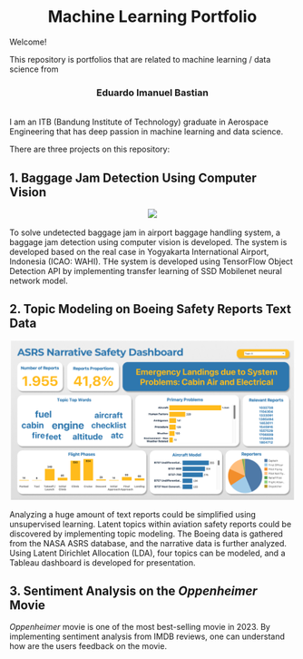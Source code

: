 <h1 align="center"> Machine Learning Portfolio </h1>

Welcome!

This repository is portfolios that are related to machine learning / data science from <br/>
<h3 align="center">Eduardo Imanuel Bastian </h3><br/>
I am an ITB (Bandung Institute of Technology) graduate in Aerospace Engineering that has deep passion in machine learning and data science.

There are three projects on this repository:


## 1. Baggage Jam Detection Using Computer Vision
<p align="center"><img src="https://github.com/eduardoimanuel/ML_Portfolio/blob/main/1.BaggageJamDetection/results/output_display.gif" width="500px"></p>
To solve undetected baggage jam in airport baggage handling system, a baggage jam detection using computer vision is developed. The system is developed based on the real case in Yogyakarta International Airport, Indonesia (ICAO: WAHI). THe system is developed using TensorFlow Object Detection API by implementing transfer learning of SSD Mobilenet neural network model. 

## 2. Topic Modeling on Boeing Safety Reports Text Data
<p align="center"><img src="https://github.com/eduardoimanuel/ML_Portfolio/blob/2e695d3142fae789c3ed2689589f3d62640f9932/2.TopicModelingBoeing/results/DashboardLDA.png" width="500px"></p>
Analyzing a huge amount of text reports could be simplified using unsupervised learning. Latent topics within aviation safety reports could be discovered by implementing topic modeling. The Boeing data is gathered from the NASA ASRS database, and the narrative data is further analyzed. Using Latent Dirichlet Allocation (LDA), four topics can be modeled, and a Tableau dashboard is developed for presentation.


## 3. Sentiment Analysis on the *Oppenheimer* Movie
*Oppenheimer* movie is one of the most best-selling movie in 2023. By implementing sentiment analysis from IMDB reviews, one can understand how are the users feedback on the movie.
